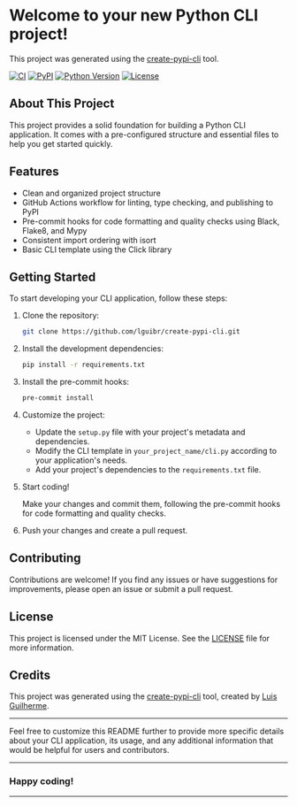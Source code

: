 # Welcome to your new Python CLI project!

This project was generated using the [create-pypi-cli](https://github.com/lguibr/create-pypi-cli) tool.

[![CI](https://github.com/lguibr/create-pypi-cli/workflows/CI/badge.svg)](https://github.com/lguibr/create-pypi-cli/actions)
[![PyPI](https://img.shields.io/pypi/v/create-pypi-cli.svg)](https://pypi.org/project/create-pypi-cli/)
[![Python Version](https://img.shields.io/pypi/pyversions/create-pypi-cli.svg)](https://pypi.org/project/create-pypi-cli/)
[![License](https://img.shields.io/pypi/l/create-pypi-cli.svg)](https://github.com/lguibr/create-pypi-cli/blob/main/LICENSE)

## About This Project

This project provides a solid foundation for building a Python CLI application. It comes with a pre-configured structure and essential files to help you get started quickly.

## Features

- Clean and organized project structure
- GitHub Actions workflow for linting, type checking, and publishing to PyPI
- Pre-commit hooks for code formatting and quality checks using Black, Flake8, and Mypy
- Consistent import ordering with isort
- Basic CLI template using the Click library

## Getting Started

To start developing your CLI application, follow these steps:

1. Clone the repository:

   ```bash
   git clone https://github.com/lguibr/create-pypi-cli.git
   ```

2. Install the development dependencies:

   ```bash
   pip install -r requirements.txt
   ```

3. Install the pre-commit hooks:

   ```bash
   pre-commit install
   ```

4. Customize the project:

   - Update the `setup.py` file with your project's metadata and dependencies.
   - Modify the CLI template in `your_project_name/cli.py` according to your application's needs.
   - Add your project's dependencies to the `requirements.txt` file.

5. Start coding!

   Make your changes and commit them, following the pre-commit hooks for code formatting and quality checks.

6. Push your changes and create a pull request.

## Contributing

Contributions are welcome! If you find any issues or have suggestions for improvements, please open an issue or submit a pull request.

## License

This project is licensed under the MIT License. See the [LICENSE](LICENSE) file for more information.

## Credits

This project was generated using the [create-pypi-cli](https://github.com/lguibr/create-pypi-cli) tool, created by [Luis Guilherme](https://github.com/lguibr).

---

Feel free to customize this README further to provide more specific details about your CLI application, its usage, and any additional information that would be helpful for users and contributors.

---

### Happy coding!

---
